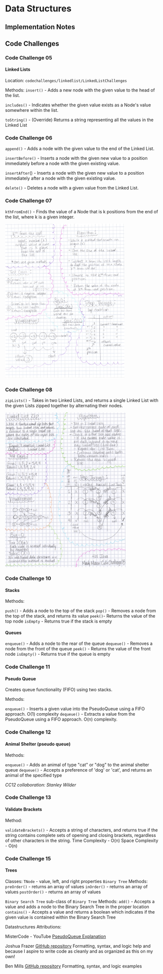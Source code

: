 # Data Structures

## Implementation Notes

## Code Challenges

### Code Challenge 05

#### Linked Lists

Location: `codechallenges/linkedlist/LinkedListChallenges`

Methods:
`insert()` - Adds a new node with the given value to the head of the list.

`includes()` - Indicates whether the given value exists as a Node's value somewhere within the list.

`toString()` - (Override) Returns a string representing all the values in the Linked List

### Code Challenge 06

`append()` - Adds a node with the given value to the end of the Linked List.

`insertBefore()` - Inserts a node with the given new value to a position immediately before a node with the given existing value.

`insertAfter`() - Inserts a node with the given new value to a position immediately after a node with the given existing value.

`delete()` - Deletes a node with a given value from the Linked List.

### Code Challenge 07

`kthFromEnd()` - Finds the value of a Node that is k positions from the end of the list, where k is a given integer.

<img src="kth.jpg" alt="kth from end" height="500"/>

### Code Challenge 08

`zipLists()` - Takes in two Linked Lists, and returns a single Linked List with
the given Lists zipped together by alternating their nodes.

<img src="zipList.jpg" alt="zipped lists" height="500"/>

### Code Challenge 10

#### Stacks

Methods:

`push()` - Adds a node to the top of the stack
`pop()` - Removes a node from the top of the stack, and returns its value
`peek()`- Returns the value of the top node
`isEmpty` - Returns true if the stack is empty

#### Queues

`enqueue()` - Adds a node to the rear of the queue
`dequeue()` - Removes a node from the front of the queue
`peek()` - Returns the value of the front node
`isEmpty()` - Returns true if the queue is empty

### Code Challenge 11

#### Pseudo Queue

Creates queue functionality (FIFO) using two stacks.

Methods:

`enqueue()` - Inserts a given value into the PseudoQueue using a FIFO approach. O(1) complexity
`dequeue()` - Extracts a value from the PseudoQueue using a FIFO approach. O(n)
complexity.

### Code Challenge 12

#### Animal Shelter (pseudo queue)

Methods:

`enqueue()` - Adds an animal of type "cat" or "dog" to the animal shelter queue
`dequeue()` - Accepts a preference of 'dog' or 'cat', and returns an animal of
the specified type

*CC12 collaboration: Stanley Wilder*

### Code Challenge 13

#### Validate Brackets

Method:

`validateBrackets()` - Accepts a string of characters, and returns true if the
string contains complete sets of opening and closing brackets, regardless of
other characters in the string.
Time Complexity - O(n)
Space Complexity - O(n)


### Code Challenge 15

#### Trees

Classes:
`TNode` - value, left, and right properties
`Binary Tree`
    Methods:
    `preOrder()` - returns an array of values
    `inOrder()` - returns an array of values
    `postOrder()` - returns an array of values

`Binary Search Tree`
sub-class of `Binary Tree`
    Methods:
    `add()` - Accepts a value and adds a node to the Binary Search Tree in the
              proper location
    `contains()` - Accepts a value and returns a boolean which indicates if the
                   given value is contained within the Binary Search Tree

Datastructures Attributions:

MisterCode - YouTube
[PseudoQueue Explanation](https://www.youtube.com/watch?v=AN0axYeLue0&t=214s)

Joshua Frazer
[GitHub repository](https://github.com/Frazmatic/data-structures-and-algorithms)
Formatting, syntax, and logic help and because I aspire to write code as cleanly and
as organized as this on my own!

Ben Mills
[GitHub repository](https://github.com/akkanben/data-structures-and-algorithms/tree/main/java/datastructures/lib/src/main/java/datastructures/linkedlist)
Formatting, syntax, and logic examples

